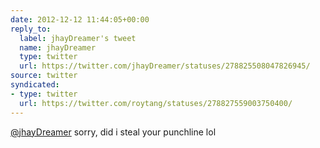 ```yaml
---
date: 2012-12-12 11:44:05+00:00
reply_to:
  label: jhayDreamer's tweet
  name: jhayDreamer
  type: twitter
  url: https://twitter.com/jhayDreamer/statuses/278825508047826945/
source: twitter
syndicated:
- type: twitter
  url: https://twitter.com/roytang/statuses/278827559003750400/
---
```


[@jhayDreamer](https://twitter.com/jhayDreamer/) sorry, did i steal your punchline lol